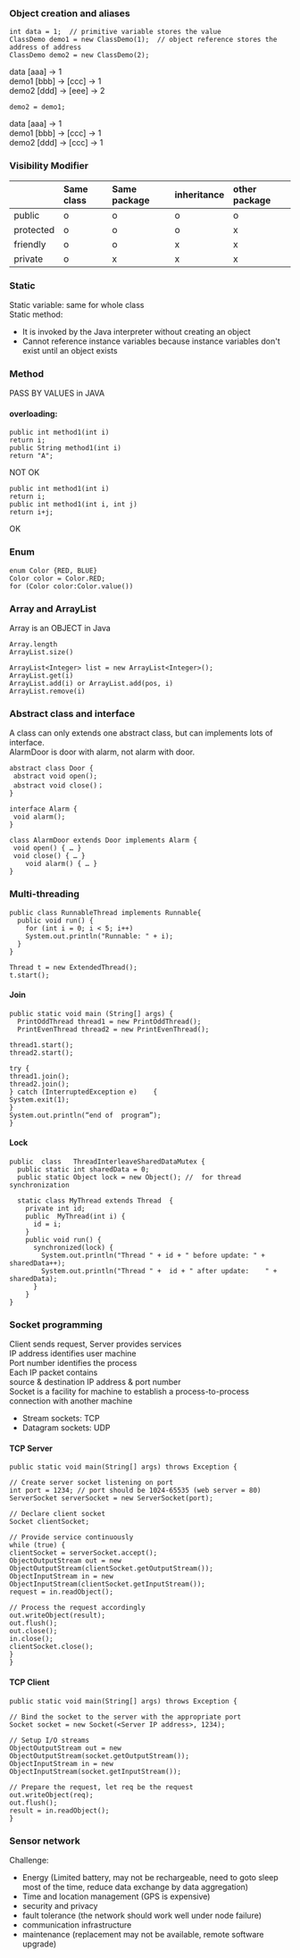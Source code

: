 ### Object creation and aliases
    int data = 1;  // primitive variable stores the value  
    ClassDemo demo1 = new ClassDemo(1);  // object reference stores the address of address  
    ClassDemo demo2 = new ClassDemo(2);  

data [aaa] -> 1  
demo1 [bbb] -> [ccc] -> 1  
demo2 [ddd] -> [eee] -> 2

    demo2 = demo1;  

data [aaa] -> 1  
demo1 [bbb] -> [ccc] -> 1  
demo2 [ddd] -> [ccc] -> 1

### Visibility Modifier
||Same class|Same package|inheritance|other package|
|:--|:--|:--|:--|:--|
|public|o|o|o|o|
|protected|o|o|o|x|
|friendly|o|o|x|x|
|private|o|x|x|x|

### Static
Static variable: same for whole class  
Static method:  
- It is invoked by the Java interpreter without creating an object  
- Cannot reference instance variables because instance variables don't exist until an object exists

### Method
PASS BY VALUES in JAVA
#### overloading:  
    public int method1(int i)  
    return i;  
    public String method1(int i)  
    return "A";  
NOT OK  

    public int method1(int i)  
    return i;  
    public int method1(int i, int j)  
    return i+j;  
OK


### Enum
    enum Color {RED, BLUE}  
    Color color = Color.RED;  
    for (Color color:Color.value())  

### Array and ArrayList
Array is an OBJECT in Java  

    Array.length  
    ArrayList.size()

    ArrayList<Integer> list = new ArrayList<Integer>();
    ArrayList.get(i)  
    ArrayList.add(i) or ArrayList.add(pos, i)  
    ArrayList.remove(i)

### Abstract class and interface  
A class can only extends one abstract class, but can implements lots of interface.  
AlarmDoor is door with alarm, not alarm with door.  

    abstract class Door {  
     abstract void open();  
     abstract void close()；  
    }  

    interface Alarm {  
     void alarm();  
    }  

    class AlarmDoor extends Door implements Alarm {  
     void open() { … }  
     void close() { … }  
        void alarm() { … }  
    }  

### Multi-threading
    public class RunnableThread implements Runnable{
      public void run() {
        for (int i = 0; i < 5; i++)
        System.out.println("Runnable: " + i);
      }
    }

    Thread t = new ExtendedThread();
    t.start();
#### Join
    public static void main (String[] args) {
      PrintOddThread thread1 = new PrintOddThread();
      PrintEvenThread thread2 = new PrintEvenThread();

    thread1.start();
    thread2.start();

    try	{
    thread1.join();
    thread2.join();
    } catch	(InterruptedException e)	{
    System.exit(1);
    }
    System.out.println(“end	of	program”);
    }

#### Lock
    public	class	ThreadInterleaveSharedDataMutex {
      public static	int sharedData = 0;
      public static	Object lock	= new Object();	//	for	thread	synchronization

      static class MyThread extends Thread	{
        private	int id;
        public	MyThread(int i)	{
          id = i;
        }
        public void run() {
          synchronized(lock) {
            System.out.println("Thread " + id + " before update: " +	sharedData++);
            System.out.println("Thread " +	id + " after update:	" + sharedData);
          }
        }
    }
### Socket programming
Client sends request, Server provides services  
IP address identifies user machine  
Port number identifies the process  
Each IP packet contains  
source & destination IP address & port number  
Socket is a facility for machine to establish a process-to-process connection with another machine  
- Stream sockets: TCP  
- Datagram sockets: UDP  
#### TCP	Server
    public static void main(String[] args) throws Exception {

    // Create server socket listening on port
    int port = 1234; // port should be 1024-65535 (web server = 80)
    ServerSocket serverSocket = new ServerSocket(port);

    // Declare client socket
    Socket clientSocket;

    // Provide service continuously
    while (true) {
    clientSocket = serverSocket.accept();
    ObjectOutputStream out = new ObjectOutputStream(clientSocket.getOutputStream());
    ObjectInputStream in = new ObjectInputStream(clientSocket.getInputStream());
    request = in.readObject();

    // Process the request accordingly
    out.writeObject(result);
    out.flush();
    out.close();
    in.close();
    clientSocket.close();
    }
    }

#### TCP	Client
    public static void main(String[] args) throws Exception {

    // Bind the socket to the server with the appropriate port
    Socket socket = new Socket(<Server IP address>, 1234);

    // Setup I/O streams
    ObjectOutputStream out = new
    ObjectOutputStream(socket.getOutputStream());
    ObjectInputStream in = new
    ObjectInputStream(socket.getInputStream());

    // Prepare the request, let req be the request
    out.writeObject(req);
    out.flush();
    result = in.readObject();
    }

### Sensor network
Challenge:
- Energy (Limited battery, may not be rechargeable, need to goto sleep most of the time, reduce data exchange by data aggregation)
- Time and location management (GPS is expensive)
- security and privacy
- fault tolerance (the network should work well under node failure)
- communication infrastructure
- maintenance (replacement may not be available, remote software upgrade)
